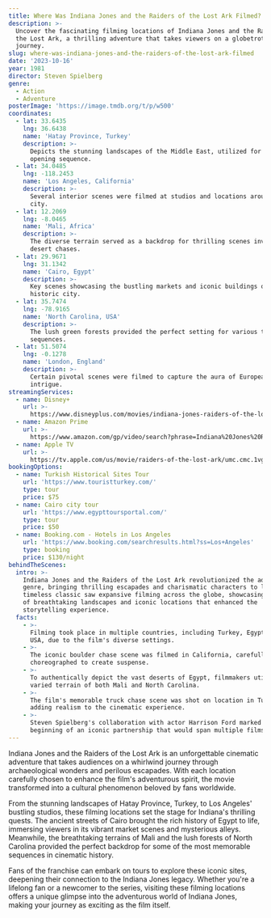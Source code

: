 ```yaml
---
title: Where Was Indiana Jones and the Raiders of the Lost Ark Filmed?
description: >-
  Uncover the fascinating filming locations of Indiana Jones and the Raiders of
  the Lost Ark, a thrilling adventure that takes viewers on a globetrotting
  journey.
slug: where-was-indiana-jones-and-the-raiders-of-the-lost-ark-filmed
date: '2023-10-16'
year: 1981
director: Steven Spielberg
genre:
  - Action
  - Adventure
posterImage: 'https://image.tmdb.org/t/p/w500'
coordinates:
  - lat: 33.6435
    lng: 36.6438
    name: 'Hatay Province, Turkey'
    description: >-
      Depicts the stunning landscapes of the Middle East, utilized for the
      opening sequence.
  - lat: 34.0485
    lng: -118.2453
    name: 'Los Angeles, California'
    description: >-
      Several interior scenes were filmed at studios and locations around the
      city.
  - lat: 12.2069
    lng: -8.0465
    name: 'Mali, Africa'
    description: >-
      The diverse terrain served as a backdrop for thrilling scenes involving
      desert chases.
  - lat: 29.9671
    lng: 31.1342
    name: 'Cairo, Egypt'
    description: >-
      Key scenes showcasing the bustling markets and iconic buildings of this
      historic city.
  - lat: 35.7474
    lng: -78.9165
    name: 'North Carolina, USA'
    description: >-
      The lush green forests provided the perfect setting for various thrilling
      sequences.
  - lat: 51.5074
    lng: -0.1278
    name: 'London, England'
    description: >-
      Certain pivotal scenes were filmed to capture the aura of European
      intrigue.
streamingServices:
  - name: Disney+
    url: >-
      https://www.disneyplus.com/movies/indiana-jones-raiders-of-the-lost-ark/5kXfP8GVYwH8
  - name: Amazon Prime
    url: >-
      https://www.amazon.com/gp/video/search?phrase=Indiana%20Jones%20Raiders%20of%20the%20Lost%20Ark
  - name: Apple TV
    url: >-
      https://tv.apple.com/us/movie/raiders-of-the-lost-ark/umc.cmc.1vgan4tatnjf2hgyjwjvz2i58
bookingOptions:
  - name: Turkish Historical Sites Tour
    url: 'https://www.touristturkey.com/'
    type: tour
    price: $75
  - name: Cairo city tour
    url: 'https://www.egypttoursportal.com/'
    type: tour
    price: $50
  - name: Booking.com - Hotels in Los Angeles
    url: 'https://www.booking.com/searchresults.html?ss=Los+Angeles'
    type: booking
    price: $130/night
behindTheScenes:
  intro: >-
    Indiana Jones and the Raiders of the Lost Ark revolutionized the adventure
    genre, bringing thrilling escapades and charismatic characters to life. This
    timeless classic saw expansive filming across the globe, showcasing a range
    of breathtaking landscapes and iconic locations that enhanced the
    storytelling experience.
  facts:
    - >-
      Filming took place in multiple countries, including Turkey, Egypt, and the
      USA, due to the film's diverse settings.
    - >-
      The iconic boulder chase scene was filmed in California, carefully
      choreographed to create suspense.
    - >-
      To authentically depict the vast deserts of Egypt, filmmakers utilized the
      varied terrain of both Mali and North Carolina.
    - >-
      The film's memorable truck chase scene was shot on location in Tunisia,
      adding realism to the cinematic experience.
    - >-
      Steven Spielberg's collaboration with actor Harrison Ford marked the
      beginning of an iconic partnership that would span multiple films.
---
```


<IndianaJonesRaidersGuide />

Indiana Jones and the Raiders of the Lost Ark is an unforgettable cinematic adventure that takes audiences on a whirlwind journey through archaeological wonders and perilous escapades. With each location carefully chosen to enhance the film's adventurous spirit, the movie transformed into a cultural phenomenon beloved by fans worldwide.

From the stunning landscapes of Hatay Province, Turkey, to Los Angeles' bustling studios, these filming locations set the stage for Indiana's thrilling quests. The ancient streets of Cairo brought the rich history of Egypt to life, immersing viewers in its vibrant market scenes and mysterious alleys. Meanwhile, the breathtaking terrains of Mali and the lush forests of North Carolina provided the perfect backdrop for some of the most memorable sequences in cinematic history.

Fans of the franchise can embark on tours to explore these iconic sites, deepening their connection to the Indiana Jones legacy. Whether you're a lifelong fan or a newcomer to the series, visiting these filming locations offers a unique glimpse into the adventurous world of Indiana Jones, making your journey as exciting as the film itself.
